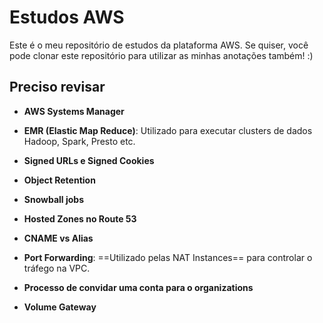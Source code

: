 # Estudos AWS
Este é o meu repositório de estudos da plataforma AWS. Se quiser, você pode clonar este repositório para utilizar as minhas anotações também! :)

## Preciso revisar

- **AWS Systems Manager**

- **EMR (Elastic Map Reduce)**: Utilizado para executar clusters de dados Hadoop, Spark, Presto etc.

- **Signed URLs e Signed Cookies**

- **Object Retention**

- **Snowball jobs**

- **Hosted Zones no Route 53**

- **CNAME vs Alias**

- **Port Forwarding**: ==Utilizado pelas NAT Instances== para controlar o tráfego na VPC.

- **Processo de convidar uma conta para o organizations**

- **Volume Gateway**